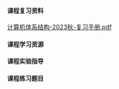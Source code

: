 <!-- tabs:start -->
#### **课程复习资料**

[计算机体系结构-2023秋-复习手册.pdf](https://raw.gitmirror.com/HIT-OpenCS/CS_Courses/main/计算机科学与技术/计算机体系结构/课程复习资料/计算机体系结构-2023秋-复习手册.pdf)

#### **课程学习资源**

#### **课程实验指导**

#### **课程练习题目**

<!-- tabs:end -->